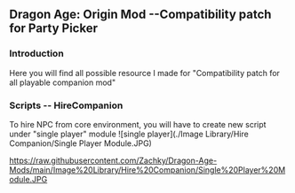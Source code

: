 ## Dragon Age: Origin Mod --Compatibility patch for Party Picker 

### Introduction 

Here you will find all possible resource I made for "Compatibility patch for all playable companion mod"

### Scripts -- HireCompanion

To hire NPC from core environment, you will have to create new script under "single player" module ![single player](./Image Library/Hire Companion/Single Player Module.JPG)



https://raw.githubusercontent.com/Zachky/Dragon-Age-Mods/main/Image%20Library/Hire%20Companion/Single%20Player%20Module.JPG
